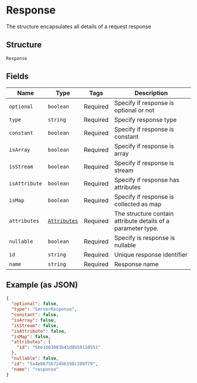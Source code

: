
# Response

The structure encapsulates all details of a request response

## Structure

`Response`

## Fields

| Name | Type | Tags | Description |
|  --- | --- | --- | --- |
| `optional` | `boolean` | Required | Specify if response is optional or not |
| `type` | `string` | Required | Specify response type |
| `constant` | `boolean` | Required | Specify if response is constant |
| `isArray` | `boolean` | Required | Specify if response is array |
| `isStream` | `boolean` | Required | Specify if response is stream |
| `isAttribute` | `boolean` | Required | Specify  if response has attributes |
| `isMap` | `boolean` | Required | Specify if response is collected as map |
| `attributes` | [`Attributes`](../../doc/models/attributes.md) | Required | The structure contain attribute details of a parameter type. |
| `nullable` | `boolean` | Required | Specify is response is nullable |
| `id` | `string` | Required | Unique response identifier |
| `name` | `string` | Required | Response name |

## Example (as JSON)

```json
{
  "optional": false,
  "type": "ServerResponse",
  "constant": false,
  "isArray": false,
  "isStream": false,
  "isAttribute": false,
  "isMap": false,
  "attributes": {
    "id": "5be1603083b41d0b50110551"
  },
  "nullable": false,
  "id": "5a4e8675b724bb198c289f79",
  "name": "response"
}
```

